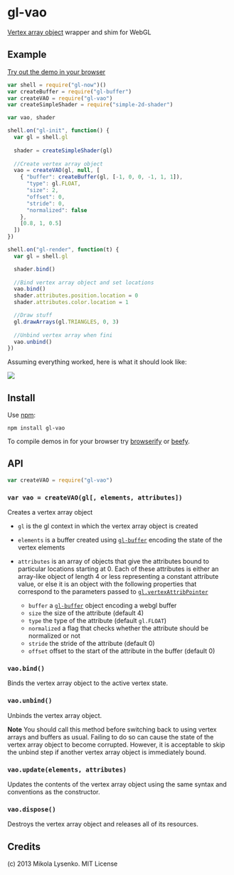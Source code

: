 gl-vao
======
[Vertex array object](http://www.khronos.org/registry/webgl/extensions/OES_vertex_array_object/) wrapper and shim for WebGL

## Example

[Try out the demo in your browser](http://mikolalysenko.github.io/gl-vao/)

```javascript
var shell = require("gl-now")()
var createBuffer = require("gl-buffer")
var createVAO = require("gl-vao")
var createSimpleShader = require("simple-2d-shader")

var vao, shader

shell.on("gl-init", function() {
  var gl = shell.gl
  
  shader = createSimpleShader(gl)
  
  //Create vertex array object
  vao = createVAO(gl, null, [
    { "buffer": createBuffer(gl, [-1, 0, 0, -1, 1, 1]),
      "type": gl.FLOAT,
      "size": 2,
      "offset": 0,
      "stride": 0,
      "normalized": false
    },
    [0.8, 1, 0.5]
  ])
})

shell.on("gl-render", function(t) {
  var gl = shell.gl

  shader.bind()
  
  //Bind vertex array object and set locations
  vao.bind()
  shader.attributes.position.location = 0
  shader.attributes.color.location = 1

  //Draw stuff
  gl.drawArrays(gl.TRIANGLES, 0, 3)
  
  //Unbind vertex array when fini
  vao.unbind()
})
```

Assuming everything worked, here is what it should look like:

<img src=https://raw.github.com/mikolalysenko/simple-2d-shader/master/images/simple2dshader.png>

## Install

Use [npm](https://npmjs.org/):

    npm install gl-vao
    
To compile demos in for your browser try [browserify](https://github.com/substack/node-browserify) or [beefy](https://github.com/chrisdickinson/beefy).

## API

```javascript
var createVAO = require("gl-vao")
```

### `var vao = createVAO(gl[, elements, attributes])`
Creates a vertex array object

* `gl` is the gl context in which the vertex array object is created
* `elements` is a buffer created using [`gl-buffer`](https://github.com/mikolalysenko/gl-buffer) encoding the state of the vertex elements
* `attributes` is an array of objects that give the attributes bound to particular locations starting at 0.  Each of these attributes is either an array-like object of length 4 or less representing a constant attribute value, or else it is an object with the following properties that correspond to the parameters passed to [`gl.vertexAttribPointer`](http://www.khronos.org/opengles/sdk/docs/man/xhtml/glVertexAttribPointer.xml)

    + `buffer` a [`gl-buffer`](https://github.com/mikolalysenko/gl-buffer) object encoding a webgl buffer
    + `size` the size of the attribute (default 4)
    + `type` the type of the attribute (default `gl.FLOAT`)
    + `normalized` a flag that checks whether the attribute should be normalized or not
    + `stride` the stride of the attribute (default 0)
    + `offset` offset to the start of the attribute in the buffer (default 0)

### `vao.bind()`
Binds the vertex array object to the active vertex state.

### `vao.unbind()`
Unbinds the vertex array object.

**Note** You should call this method before switching back to using vertex arrays and buffers as usual.  Failing to do so can cause the state of the vertex array object to become corrupted.  However, it is acceptable to skip the unbind step if another vertex array object is immediately bound.

### `vao.update(elements, attributes)`
Updates the contents of the vertex array object using the same syntax and conventions as the constructor.

### `vao.dispose()`
Destroys the vertex array object and releases all of its resources.

## Credits
(c) 2013 Mikola Lysenko. MIT License
